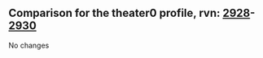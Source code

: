## Comparison for the theater0 profile, rvn: [2928](https://github.com/PRO100KatYT/FortniteProfileRevisions/tree/main/profiles/theater0/2928%20theater0.json)-[2930](https://github.com/PRO100KatYT/FortniteProfileRevisions/tree/main/profiles/theater0/2930%20theater0.json)

No changes
